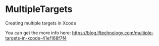 # MultipleTargets
Creating multiple targets in Xcode

You can get the more info here:
https://blog.lftechnology.com/multiple-targets-in-xcode-41ef168f7f4
